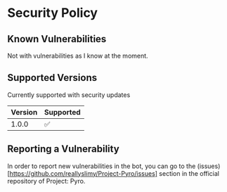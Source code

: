 # Security Policy

## Known Vulnerabilities

Not with vulnerabilities as I know at the moment.

## Supported Versions

Currently supported with security updates

| Version | Supported          |
| ------- | ------------------ |
| 1.0.0  | :white_check_mark: |


## Reporting a Vulnerability

In order to report new vulnerabilities in the bot, you can go to the (issues)[https://github.com/reallyslimy/Project-Pyro/issues] 
section in the official repository of Project: Pyro.
